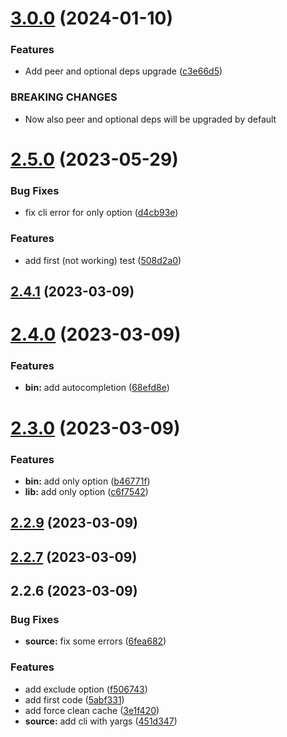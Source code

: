 

# [3.0.0](https://github.com/euberdeveloper/svecchiator/compare/2.5.0...3.0.0) (2024-01-10)


### Features

* Add peer and optional deps upgrade ([c3e66d5](https://github.com/euberdeveloper/svecchiator/commit/c3e66d53d78f2640e09e51cd1a8499eab82b5c9e))


### BREAKING CHANGES

* Now also peer and optional deps will be upgraded by default

# [2.5.0](https://github.com/euberdeveloper/svecchiator/compare/2.4.1...2.5.0) (2023-05-29)


### Bug Fixes

* fix cli error for only option ([d4cb93e](https://github.com/euberdeveloper/svecchiator/commit/d4cb93e0dd2a61c2f3bc55956bb3f7a90dd341a5))


### Features

* add first (not working) test ([508d2a0](https://github.com/euberdeveloper/svecchiator/commit/508d2a05b8c2003a6d0a36a9b1839622af72ab0c))

## [2.4.1](https://github.com/euberdeveloper/svecchiator/compare/2.4.0...2.4.1) (2023-03-09)

# [2.4.0](https://github.com/euberdeveloper/svecchiator/compare/2.3.0...2.4.0) (2023-03-09)


### Features

* **bin:** add autocompletion ([68efd8e](https://github.com/euberdeveloper/svecchiator/commit/68efd8e7331e1bf79909403485ab89696305ea93))

# [2.3.0](https://github.com/euberdeveloper/svecchiator/compare/2.2.9...2.3.0) (2023-03-09)


### Features

* **bin:** add only option ([b46771f](https://github.com/euberdeveloper/svecchiator/commit/b46771f0239acf42d869533230ee8f4deda8e01a))
* **lib:** add only option ([c6f7542](https://github.com/euberdeveloper/svecchiator/commit/c6f7542ff6f65f63cae60e5fcb9267dac5ad03ad))

## [2.2.9](https://github.com/euberdeveloper/svecchiator/compare/2.2.7...2.2.9) (2023-03-09)

## [2.2.7](https://github.com/euberdeveloper/svecchiator/compare/2.2.6...2.2.7) (2023-03-09)

## 2.2.6 (2023-03-09)


### Bug Fixes

* **source:** fix some errors ([6fea682](https://github.com/euberdeveloper/svecchiator/commit/6fea682125be9ee5461fba2aee800b2167892f40))


### Features

* add exclude option ([f506743](https://github.com/euberdeveloper/svecchiator/commit/f50674379632fa7003186f7ef2e1bf55380d80c9))
* add first code ([5abf331](https://github.com/euberdeveloper/svecchiator/commit/5abf33190592bac630ed7c891ecaaaf7bd40980e))
* add force clean cache ([3e1f420](https://github.com/euberdeveloper/svecchiator/commit/3e1f4209005c5a1d24e5b79f52fef483077b85a1))
* **source:** add cli with yargs ([451d347](https://github.com/euberdeveloper/svecchiator/commit/451d347cc3ffa2a5605cdff8a889af2b7fa69105))